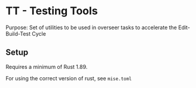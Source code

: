 # TT - Testing Tools

Purpose: Set of utilities to be used in overseer tasks to accelerate the Edit-Build-Test Cycle

## Setup

Requires a minimum of Rust 1.89.

For using the correct version of rust, see `mise.toml`
